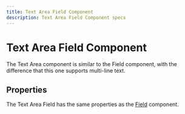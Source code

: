 ```yaml
---
title: Text Area Field Component
description: Text Area Field Component specs
---
```

# Text Area Field Component

The Text Area component is similar to the Field component, with the difference that this one supports multi-line text.

## Properties

The Text Area Field has the same properties as the [Field](./field) component.